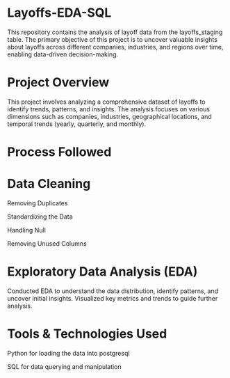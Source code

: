 # Layoffs-EDA-SQL

This repository contains the analysis of layoff data from the layoffs_staging table. The primary objective of this project is to uncover valuable insights about layoffs across different companies, industries, and regions over time, enabling data-driven decision-making.

# Project Overview
This project involves analyzing a comprehensive dataset of layoffs to identify trends, patterns, and insights. The analysis focuses on various dimensions such as companies, industries, geographical locations, and temporal trends (yearly, quarterly, and monthly).

# Process Followed

# Data Cleaning

Removing Duplicates

Standardizing the Data

Handling Null

Removing Unused Columns

# Exploratory Data Analysis (EDA)

Conducted EDA to understand the data distribution, identify patterns, and uncover initial insights.
Visualized key metrics and trends to guide further analysis.

# Tools & Technologies Used

Python for loading the data into postgresql

SQL for data querying and manipulation

